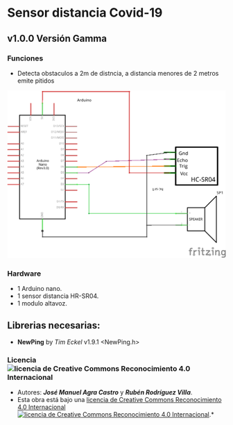 # Sensor distancia Covid-19

## v1.0.0  Versión Gamma
### Funciones
 * Detecta obstaculos a 2m de distncia, a distancia menores de 2 metros emite pitidos

![esquema Chuflusku panel horario](https://github.com/RodriguezVilla/SensorDistanciaCovid19/blob/master/SensorDistanciaCovid19_v1.X.X_esquematico.png)
### Hardware
 * 1 Arduino nano.
 * 1 sensor distancia HR-SR04.
 * 1 modulo altavoz.

## Librerias necesarias:
 * **NewPing** by *Tim Eckel* v1.9.1 <NewPing.h>

### Licencia ![licencia de Creative Commons Reconocimiento 4.0 Internacional](https://licensebuttons.net/l/by-nc-sa/4.0/88x31.png)

 * Autores: ***José Manuel Agra Castro*** y ***Rubén Rodríguez Villa***.
 * Esta obra está bajo una <a rel="license" href="http://creativecommons.org/licenses/by/4.0/">licencia de Creative Commons Reconocimiento 4.0 Internacional ![licencia de Creative Commons Reconocimiento 4.0 Internacional](https://licensebuttons.net/l/by-nc-sa/4.0/88x31.png)</a>.*
